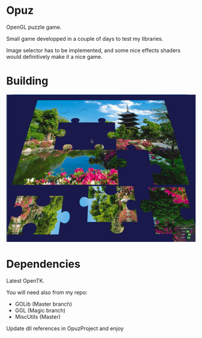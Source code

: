 Opuz
=====
OpenGL puzzle game.

Small game developped in a couple of days to test my libraries.

Image selector has to be implemented, and some nice effects shaders would definitively make it
a nice game.

Building
========

![Opuz](/Screenshot.png?raw=true "Opuz")


Dependencies
============

Latest OpenTK.

You will need also from my repo:

- GOLib (Master branch)
- GGL (Magic branch)
- MiscUtils (Master)

Update dll references in OpuzProject and enjoy

